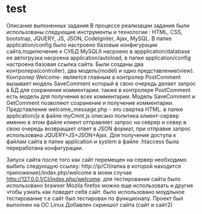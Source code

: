 # test
Описание выпоненных задания
В процессе реализации задания были использованы следующие инструменты и технологии : HTML, CSS, bootstrap, JQUERY, JS, JSON, CodeIgniter, Ajax, MySQL.
В папке application/config было настроено базовые конфигурации сайта,подключение к СУБД MySQLб насроено в appplication/database ее автогрузка насроена application/autoload, в папке application/config настроена базовая ссылка сайта.
Были созданы два контролера(controller), два модель(model) и одно представление(view).
Контролер Welcome- является главным а контролер PostComment вызывает модель SaveComment который в свою очередь делает запрос в БД для сохранения комментарии. также в контролере PostComment есть модель для получения всех комментарии.
Модель SaveComment и GetComment позволяют созранение и получение комментарии.
Представление welcome_message.php - это свертка HTML.
в папке application/js в файле myCmnt.js описано политика клиент-сервер именно в этом файле клиент отправляет запрос на севрер и север в свою очередь возвращает ответ в 
JSON формат, при отправке запрос использована JQUERY+JS+JSON+Ajax.
Для получение доступа к файлам сайта в папке application и system в файле .htaccess была переработана конфигурации.

Запуск сайта после того как сайт перемещен на сервер необходимо выбить следующую ссылку: http://ip/CI(папка в которой находится приложение)/index.php/welcome в моем случае http://127.0.0.1/CI/index.php/welcome.
для тестирования сайта было использовано brawser Mozila firefox можно еще использовать и другие чтобы узнать как поведет себя сайт. было использовано моудльное тестирование т.е сайт был тестирован по функционалу. Проект был выполнен на ОС Linux
Добавлен скриншот сайта (сайт и сайт2)
